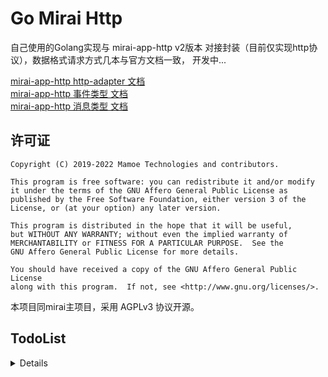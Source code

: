 # Go Mirai Http

自己使用的Golang实现与 mirai-app-http v2版本 对接封装（目前仅实现http协议），数据格式请求方式几本与官方文档一致， 开发中...

[mirai-app-http http-adapter 文档](https://docs.mirai.mamoe.net/mirai-api-http/adapter/HttpAdapter.html#http-adapter)  
[mirai-app-http 事件类型 文档](https://docs.mirai.mamoe.net/mirai-api-http/api/EventType.html#%E7%9B%AE%E5%BD%95)  
[mirai-app-http 消息类型 文档](https://docs.mirai.mamoe.net/mirai-api-http/api/MessageType.html#%E6%B6%88%E6%81%AF%E9%93%BE%E7%B1%BB%E5%9E%8B)  

## 许可证
```
Copyright (C) 2019-2022 Mamoe Technologies and contributors.

This program is free software: you can redistribute it and/or modify
it under the terms of the GNU Affero General Public License as
published by the Free Software Foundation, either version 3 of the
License, or (at your option) any later version.

This program is distributed in the hope that it will be useful,
but WITHOUT ANY WARRANTY; without even the implied warranty of
MERCHANTABILITY or FITNESS FOR A PARTICULAR PURPOSE.  See the
GNU Affero General Public License for more details.

You should have received a copy of the GNU Affero General Public License
along with this program.  If not, see <http://www.gnu.org/licenses/>.
```
本项目同mirai主项目，采用 AGPLv3 协议开源。


## TodoList
<details>
 
### 认证与会话
 - [x] 认证
 - [x] 绑定
 - [x] 释放

### 接收消息与事件
 - [x] 查看队列大小
 - [x] 获取队列头部
 - [x] 获取队列尾部
 - [x] 查看队列头部
 - [x] 查看队列尾部
 - [x] 所有消息与事件数据结构体
### 获取插件信息
 - [x] 获取插件信息
### 缓存操作
 - [x] 通过messageId获取消息
### 获取账号信息
 - [x] 获取好友列表
 - [x] 获取群列表
 - [x] 获取群成员列表
 - [x] 获取Bot资料
 - [x] 获取好友资料
 - [x] 获取群成员资料
 - [x] 获取QQ用户资料
### 消息发送与撤回
 - [x] 发送好友消息
 - [x] 发送群消息
 - [x] 发送临时会话消息
 - [x] 发送头像戳一戳消息
 - [x] 撤回消息
### 文件操作
 - [x] 查看文件列表
 - [x] 获取文件信息
 - [x] 创建文件夹
 - [x] 删除文件
 - [x] 移动文件
 - [x] 重命名文件
### 多媒体内容上传
 - [x] 图片文件上传
 - [x] 语音文件上传
 - [x] 群文件上传
### 账号管理
 - [ ] 删除好友
### 群管理
 - [ ] 禁言群成员
 - [ ] 解除群成员禁言
 - [ ] 移除群成员
 - [ ] 退出群聊
 - [ ] 全体禁言
 - [ ] 解除全体禁言
 - [ ] 设置群精华消息
 - [ ] 获取群设置
 - [ ] 修改群设置
 - [ ] 获取群员设置
 - [ ] 修改群员设置
 - [ ] 修改群员管理员
### 群公告
 - [ ] 获取群公告
 - [ ] 发布群公告
 - [ ] 删除群公告
### 事件处理
 - [ ] 添加好友申请
 - [ ] 用户入群申请
 - [ ] Bot被邀请入群申请
 
 </details>
